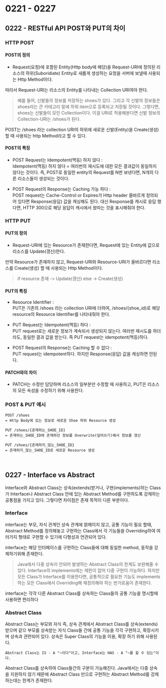 # 0221 - 0227

## 0222 - RESTful API POST와 PUT의 차이
### HTTP POST
#### POST의 정의
- Request(요청)에 포함된 Entity(Http body에 해당)을 Request-URI에 정의된 리소스의 하위(Suboridiate) Entity로 새롭게 생성하는 요청을 서버에 보낼때 사용되는 Http Method이다. 

따라서 Request-URI는 리소스의 Entity를 나타내는 Collection URI여야 한다.

> 예를 들어, 신발들의 정보를 저장하는 shoes가 있다. 그리고 각 신발의 정보들은 shoes라는 큰 카테고리 밑에 하위 item으로 등록되고 저장될 것이다. 그렇다면, shoes는 신발들이 모인 Collection이다. 이걸 URI로 적용해본다면 신발 정보의 Collection-URI는 /shoes가 된다.

POST는 /shoes 라는 collection URI의 하위에 새로운 신발(Entity)을 Create(생성)할 때 사용되는 http Method라고 할 수 있다.

#### POST의 특징
- POST Request는 Idempotent(멱등) 하지 않다 :  
	Idempotent(멱등) 하지 않다 = 여러번의 재시도에 대한 모든 결과값이 동일하지 않다는 것이다. 즉, POST로 동일한 entity의 Request를 N번 보낸다면, N개의 다른 리소스들이 생성되는 것이다.

- POST Request의 Response는 Caching 가능 하다 :  
	POST request는 Cache-Control or Expires가 Http header 올바르게 정의되어 있다면 Response(응답) 값을 캐싱해도 된다. 대신 Response를 캐시로 응답 했다면, HTTP 300으로 해당 응답이 캐시에서 왔따는 것을 표시해줘야 한다.

### HTTP PUT
#### PUT의 정의
- Request-URI에 있는 Resource가 존재한다면, Request에 있는 Entity에 값으로 리소스를 Update(갱신)한다.

만약 Resource가 존재하지 않고, Request-URI와 Resource-URI가 올바르다면 리소스를 Create(생성) 할 때 사용되는 Http Method이다.

> if resource 존재 -> Update(갱신) else -> Create(생성)

#### PUT의 특징
- Resource Identifier :  
	PUT은 기존의 /shoes 라는 collection URI에 더하여, /shoes/{shoe_id}로 해당 resource의 Resource Identifier를 나타내줘야 한다.

- PUT Request는 Idempotent(멱등) 하다 :  
	PUT request로는 새로운 정보가 계속되서 생성되지 않는다. 여러번 재시도를 하더라도, 동일한 결과 값을 받는다. 즉 PUT request는 idempotent(멱등)하다.

- POST Request의 Response는 Caching 할 수 없다 :  
	PUT request는 idempotent하다. 하지만 Response(응답) 값을 캐싱하면 안된다.

#### PATCH와의 차이
- PATCH는 수정만 담당하며 리소스의 일부분만 수정할 때 사용하고, PUT은 리소스의 모든 속성을 수정하기 위해 사용한다.

### POST & PUT 예시
```
POST /shoes
= Http Body에 있는 정보로 새로운 Shoe 하위 Resource 생성

PUT /shoes/{존재하는_SHOE_ID}
= 존재하는_SHOE_ID에 존재하던 정보를 Overwrite(덮어쓰기)해서 정보를 갱신

PUT /shoes/{존재하지_않는_SHOE_ID}
= 존재하지_않는_SHOE_ID로 새로운 Resource 생성
```

<br>

## 0227 - Interface vs Abstract
Interface와 Abstract Class는 상속(extends)받거나, 구현(implements)하는 Class가 Interface나 Abstract Class 안에 있는 Abstract Method를 구현하도록 강제하는 공통점을 가지고 있다. 그렇다면 차이점은 존재 목적이 다른 부분이다.

### Interface
interface는 부모, 자식 관계인 상속 관계에 얽메이지 않고, 공통 기능이 필요 할때, Abstract Method를 정의해놓고 구현하는 Class에서 각 기능들을 Overriding하여 여러가지 형태로 구현할 수 있기에 다형성과 연관되어 있다.

interface는 해당 인터페이스를 구현하는 Class들에 대해 동일한 method, 동작을 강제하기위해 존재한다.

> Java에서 다중 상속이 안되어 발생하는 Abstract Class의 한계도 보완해줄 수 있다.
Interface의 implements에는 제한이 없어 다중 구현이 가능하다.
하지만 모든 Class가 Interface를 이용한다면, 공통적으로 필요한 기능도 implements하는 모든 Class에서 Overriding해 재정의해야 하는 번거로움이 존재한다.

interface는 각각 다른 Abstract Class를 상속하는 Class들의 공통 기능을 명시할때 사용하면 편리하다

### Abstract Class
Abstract Class는 부모와 자식 즉, 상속 관계에서 Abstract Class를 상속(extends)받으며 같으 부모를 상속받는 자식 Class들 간에 공통 기능을 각각 구현하고, 확장시키며 상속과 관련되어 있다. 상속은 Super Class의 기능을 이용, 확장 하기 위해 사용된다.

```
Abstract Class는 IS - A "~이다"이고, Interface는 HAS - A "~를 할 수 있는"이다.
```

Abstract Class를 상속하여 Class들간의 구분이 가능해진다. Java에서는 다중 상속을 지원하지 않기 때문에 Abstract Class 만으로 구현하는 Abstract Method를 강제하는데는 한계가 존재한다.